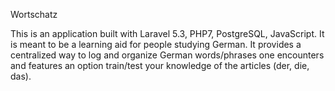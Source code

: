 Wortschatz 

This is an application built with Laravel 5.3, PHP7, PostgreSQL, JavaScript.  It is meant to be a learning aid for people studying German. It provides a centralized way to log and organize German words/phrases one encounters and features an option train/test your knowledge of the articles (der, die, das).  


